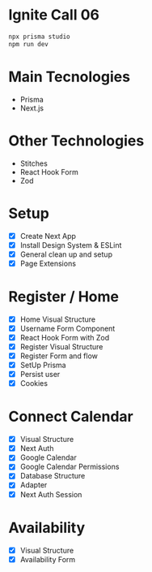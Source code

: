 # Ignite Call 06

```js
npx prisma studio
npm run dev
```

# Main Tecnologies

- Prisma
- Next.js

# Other Technologies

- Stitches
- React Hook Form
- Zod

# Setup

- [x] Create Next App
- [x] Install Design System & ESLint
- [x] General clean up and setup
- [x] Page Extensions

# Register / Home

- [x] Home Visual Structure
- [x] Username Form Component
- [x] React Hook Form with Zod
- [x] Register Visual Structure
- [x] Register Form and flow
- [x] SetUp Prisma
- [x] Persist user
- [x] Cookies

# Connect Calendar

- [x] Visual Structure
- [x] Next Auth
- [x] Google Calendar
- [x] Google Calendar Permissions
- [x] Database Structure
- [x] Adapter
- [x] Next Auth Session

# Availability

- [x] Visual Structure
- [x] Availability Form
